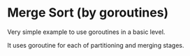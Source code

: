 # Merge Sort (by goroutines)

Very simple example to use goroutines in a basic level. 

It uses goroutine for each of partitioning and merging stages.